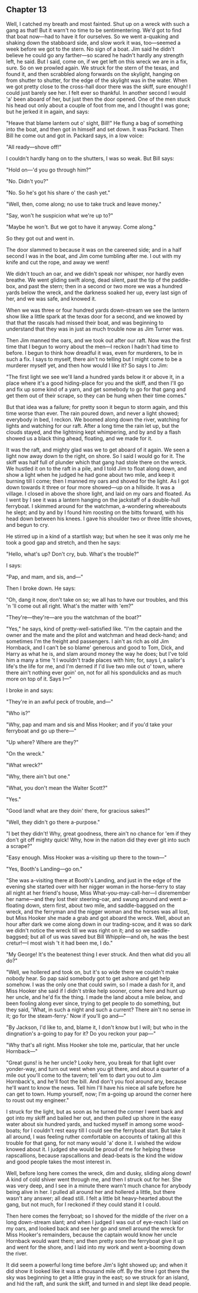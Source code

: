 Chapter 13
-----------------
Well, I catched my breath and most fainted. Shut up on a wreck with such a gang as that! But it warn't no time to be sentimentering. We'd got to find that boat now—had to have it for ourselves. So we went a-quaking and shaking down the stabboard side, and slow work it was, too—seemed a week before we got to the stern. No sign of a boat. Jim said he didn't believe he could go any farther—so scared he hadn't hardly any strength left, he said. But I said, come on, if we get left on this wreck we are in a fix, sure. So on we prowled again. We struck for the stern of the texas, and found it, and then scrabbled along forwards on the skylight, hanging on from shutter to shutter, for the edge of the skylight was in the water. When we got pretty close to the cross-hall door there was the skiff, sure enough! I could just barely see her. I felt ever so thankful. In another second I would 'a' been aboard of her, but just then the door opened. One of the men stuck his head out only about a couple of foot from me, and I thought I was gone; but he jerked it in again, and says:

"Heave that blame lantern out o' sight, Bill!" He flung a bag of something into the boat, and then got in himself and set down. It was Packard. Then Bill he come out and got in. Packard says, in a low voice:

"All ready—shove off!"

I couldn't hardly hang on to the shutters, I was so weak. But Bill says:

"Hold on—'d you go through him?"

"No. Didn't you?"

"No. So he's got his share o' the cash yet."

"Well, then, come along; no use to take truck and leave money."

"Say, won't he suspicion what we're up to?"

"Maybe he won't. But we got to have it anyway. Come along."

So they got out and went in.

The door slammed to because it was on the careened side; and in a half second I was in the boat, and Jim come tumbling after me. I out with my knife and cut the rope, and away we went!

We didn't touch an oar, and we didn't speak nor whisper, nor hardly even breathe. We went gliding swift along, dead silent, past the tip of the paddle-box, and past the stern; then in a second or two more we was a hundred yards below the wreck, and the darkness soaked her up, every last sign of her, and we was safe, and knowed it.

When we was three or four hundred yards down-stream we see the lantern show like a little spark at the texas door for a second, and we knowed by that that the rascals had missed their boat, and was beginning to understand that they was in just as much trouble now as Jim Turner was.

Then Jim manned the oars, and we took out after our raft. Now was the first time that I begun to worry about the men—I reckon I hadn't had time to before. I begun to think how dreadful it was, even for murderers, to be in such a fix. I says to myself, there ain't no telling but I might come to be a murderer myself yet, and then how would I like it? So says I to Jim:

"The first light we see we'll land a hundred yards below it or above it, in a place where it's a good hiding-place for you and the skiff, and then I'll go and fix up some kind of a yarn, and get somebody to go for that gang and get them out of their scrape, so they can be hung when their time comes."

But that idea was a failure; for pretty soon it begun to storm again, and this time worse than ever. The rain poured down, and never a light showed; everybody in bed, I reckon. We boomed along down the river, watching for lights and watching for our raft. After a long time the rain let up, but the clouds stayed, and the lightning kept whimpering, and by and by a flash showed us a black thing ahead, floating, and we made for it.

It was the raft, and mighty glad was we to get aboard of it again. We seen a light now away down to the right, on shore. So I said I would go for it. The skiff was half full of plunder which that gang had stole there on the wreck. We hustled it on to the raft in a pile, and I told Jim to float along down, and show a light when he judged he had gone about two mile, and keep it burning till I come; then I manned my oars and shoved for the light. As I got down towards it three or four more showed—up on a hillside. It was a village. I closed in above the shore light, and laid on my oars and floated. As I went by I see it was a lantern hanging on the jackstaff of a double-hull ferryboat. I skimmed around for the watchman, a-wondering whereabouts he slept; and by and by I found him roosting on the bitts forward, with his head down between his knees. I gave his shoulder two or three little shoves, and begun to cry.

He stirred up in a kind of a startlish way; but when he see it was only me he took a good gap and stretch, and then he says:

"Hello, what's up? Don't cry, bub. What's the trouble?"

I says:

"Pap, and mam, and sis, and—"

Then I broke down. He says:

"Oh, dang it now, don't take on so; we all has to have our troubles, and this 'n 'll come out all right. What's the matter with 'em?"

"They're—they're—are you the watchman of the boat?"

"Yes," he says, kind of pretty-well-satisfied like. "I'm the captain and the owner and the mate and the pilot and watchman and head deck-hand; and sometimes I'm the freight and passengers. I ain't as rich as old Jim Hornback, and I can't be so blame' generous and good to Tom, Dick, and Harry as what he is, and slam around money the way he does; but I've told him a many a time 't I wouldn't trade places with him; for, says I, a sailor's life's the life for me, and I'm derned if I'd live two mile out o' town, where there ain't nothing ever goin' on, not for all his spondulicks and as much more on top of it. Says I—"

I broke in and says:

"They're in an awful peck of trouble, and—"

"Who is?"

"Why, pap and mam and sis and Miss Hooker; and if you'd take your ferryboat and go up there—"

"Up where? Where are they?"

"On the wreck."

"What wreck?"

"Why, there ain't but one."

"What, you don't mean the Walter Scott?"

"Yes."

"Good land! what are they doin' there, for gracious sakes?"

"Well, they didn't go there a-purpose."

"I bet they didn't! Why, great goodness, there ain't no chance for 'em if they don't git off mighty quick! Why, how in the nation did they ever git into such a scrape?"

"Easy enough. Miss Hooker was a-visiting up there to the town—"

"Yes, Booth's Landing—go on."

"She was a-visiting there at Booth's Landing, and just in the edge of the evening she started over with her nigger woman in the horse-ferry to stay all night at her friend's house, Miss What-you-may-call-her—I disremember her name—and they lost their steering-oar, and swung around and went a-floating down, stern first, about two mile, and saddle-baggsed on the wreck, and the ferryman and the nigger woman and the horses was all lost, but Miss Hooker she made a grab and got aboard the wreck. Well, about an hour after dark we come along down in our trading-scow, and it was so dark we didn't notice the wreck till we was right on it; and so we saddle-baggsed; but all of us was saved but Bill Whipple—and oh, he was the best cretur!—I most wish 't it had been me, I do."

"My George! It's the beatenest thing I ever struck. And then what did you all do?"

"Well, we hollered and took on, but it's so wide there we couldn't make nobody hear. So pap said somebody got to get ashore and get help somehow. I was the only one that could swim, so I made a dash for it, and Miss Hooker she said if I didn't strike help sooner, come here and hunt up her uncle, and he'd fix the thing. I made the land about a mile below, and been fooling along ever since, trying to get people to do something, but they said, 'What, in such a night and such a current? There ain't no sense in it; go for the steam-ferry.' Now if you'll go and—"

"By Jackson, I'd like to, and, blame it, I don't know but I will; but who in the dingnation's a-going to pay for it? Do you reckon your pap—"

"Why that's all right. Miss Hooker she tole me, particular, that her uncle Hornback—"

"Great guns! is he her uncle? Looky here, you break for that light over yonder-way, and turn out west when you git there, and about a quarter of a mile out you'll come to the tavern; tell 'em to dart you out to Jim Hornback's, and he'll foot the bill. And don't you fool around any, because he'll want to know the news. Tell him I'll have his niece all safe before he can get to town. Hump yourself, now; I'm a-going up around the corner here to roust out my engineer."

I struck for the light, but as soon as he turned the corner I went back and got into my skiff and bailed her out, and then pulled up shore in the easy water about six hundred yards, and tucked myself in among some wood-boats; for I couldn't rest easy till I could see the ferryboat start. But take it all around, I was feeling ruther comfortable on accounts of taking all this trouble for that gang, for not many would 'a' done it. I wished the widow knowed about it. I judged she would be proud of me for helping these rapscallions, because rapscallions and dead-beats is the kind the widow and good people takes the most interest in.

Well, before long here comes the wreck, dim and dusky, sliding along down! A kind of cold shiver went through me, and then I struck out for her. She was very deep, and I see in a minute there warn't much chance for anybody being alive in her. I pulled all around her and hollered a little, but there wasn't any answer; all dead still. I felt a little bit heavy-hearted about the gang, but not much, for I reckoned if they could stand it I could.

Then here comes the ferryboat; so I shoved for the middle of the river on a long down-stream slant; and when I judged I was out of eye-reach I laid on my oars, and looked back and see her go and smell around the wreck for Miss Hooker's remainders, because the captain would know her uncle Hornback would want them; and then pretty soon the ferryboat give it up and went for the shore, and I laid into my work and went a-booming down the river.

It did seem a powerful long time before Jim's light showed up; and when it did show it looked like it was a thousand mile off. By the time I got there the sky was beginning to get a little gray in the east; so we struck for an island, and hid the raft, and sunk the skiff, and turned in and slept like dead people.

